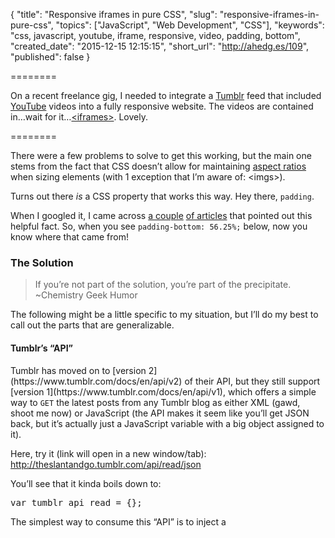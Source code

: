 {
  "title": "Responsive iframes in pure CSS",
  "slug": "responsive-iframes-in-pure-css",
  "topics": ["JavaScript", "Web Development", "CSS"],
  "keywords": "css, javascript, youtube, iframe, responsive, video, padding, bottom",
  "created_date": "2015-12-15 12:15:15",
  "short_url": "http://ahedg.es/109",
  "published": false
}

========

On a recent freelance gig, I needed to integrate a [Tumblr](http://tumblr.com) feed that included [YouTube](http://youtube.com) videos into a fully responsive website. The videos are contained in&#8230;wait for it&#8230;[&lt;iframes&gt;](https://developer.mozilla.org/en-US/docs/Web/HTML/Element/iframe). Lovely.

========

There were a few problems to solve to get this working, but the main one stems from the fact that CSS doesn’t allow for maintaining [aspect ratios](http://andrew.hedges.name/experiments/aspect_ratio/) when sizing elements (with 1 exception that I’m aware of: &lt;imgs&gt;).

Turns out there _is_ a CSS property that works this way. Hey there, `padding`.

When I <span class="tooltip" title="Yep, using it as a verb, at the risk of diluting their trademark. Sucks to be ubiquitous.">googled</span> it, I came across [a couple](http://www.goldenapplewebdesign.com/responsive-aspect-ratios-with-pure-css/) [of articles](http://www.sitepoint.com/maintain-image-aspect-ratios-responsive-web-design/) that pointed out this helpful fact. So, when you see <code>padding-bottom: 56.25%;</code> below, now you know where that came from!</p>
<h3>The Solution</h3>
<blockquote>If you’re not part of the solution, you’re part of the precipitate.<br>~Chemistry Geek Humor</blockquote>
<p>The following might be a little specific to my situation, but I’ll do my best to call out the parts that are generalizable.</p>
<h4>Tumblr’s &#8220;API&#8221;</h4>
<p>Tumblr has moved on to [version 2](https://www.tumblr.com/docs/en/api/v2) of their API, but they still support [version 1](https://www.tumblr.com/docs/en/api/v1), which offers a simple way to <code>GET</code> the latest posts from any Tumblr blog as either XML (gawd, shoot me now) or JavaScript (the API makes it seem like you’ll get JSON back, but it’s actually just a JavaScript variable with a big object assigned to it).</p>
<p>Here, try it (link will open in a new window/tab): <a target="_blank" href="http://theslantandgo.tumblr.com/api/read/json">http://theslantandgo.tumblr.com/api/read/json</a></p>
<p>You’ll see that it kinda boils down to:</p>
<pre class="sh_javascript sh_sourceCode">var tumblr_api_read = {};
</pre>
<p>The simplest way to consume this &#8220;API&#8221; is to inject a <code><script></code> tag into your page with your Tumblr API URL as the value for the <code>src</code> attribute. [jQuery](http://jquery.com/) offers a super simple way to do this: <code>[$.getScript](https://api.jquery.com/jquery.getscript/)</code>. It even handles assigning an <code>onload</code> event to the script so your callback function will fire after the script is all ready to go. Nice one, jQuery!</p>
<p>So, fine, you get this big JavaScript object from Tumblr and it’s got different kinds of posts and stuff, including video. Now, there are at least a couple types of video posts, but the ones I’m concerned with here are YouTube videos. Why? Because they’re delivered in <iframes> and <iframes> suck in so many ways, but I understand why they use them sandboxing security blah blah blah.</p>
<p>Here’s an example of one of these YouTube video posts, represented as JavaScript data (from <a target="_blank" href="http://awesomecatvideos.tumblr.com/post/133472224280/laughingsquid-cats-manage-to-outwit-the-tight">awesomecatvideos.tumblr.com</a>):</p>
<pre class="sh_javascript sh_sourceCode">{
  "id": "133472224280",
  "url": "http://awesomecatvideos.tumblr.com/post/133472224280",
  "url-with-slug": "http://awesomecatvideos.tumblr.com/post/133472224280/laughingsquid-cats-manage-to-outwit-the-tight",
  "type": "video",
  "date-gmt": "2015-11-18 17:00:19 GMT",
  "date": "Wed, 18 Nov 2015 12:00:19",
  "bookmarklet": 0,
  "mobile": 0,
  "feed-item": "",
  "from-feed-id": 0,
  "unix-timestamp": 1447866019,
  "format": "html",
  "reblog-key": "fpweTEr7",
  "slug": "laughingsquid-cats-manage-to-outwit-the-tight",
  "video-caption": "<p><a class=\"tumblr_blog\" href=\"http://laughingsquid.tumblr.com/post/133406638014\">laughingsquid</a>:</p>\n<blockquote>\n<p><a href=\"http://laughingsquid.com/cats-manage-to-outwit-the-tight-security-at-the-g20-summit-in-turkey-and-show-up-on-camera/\">Cats Manage to Outwit the Tight Security at the G20 Summit in Turkey and Show Up On-Camera</a></p>\n</blockquote>",
  "video-source": "<iframe width=\"540\" height=\"304\"  id=\"youtube_iframe\" src=\"https://www.youtube.com/embed/1lnNX6dND5k?feature=oembed&enablejsapi=1&origin=https://safe.txmblr.com&wmode=opaque\" frameborder=\"0\" allowfullscreen></iframe>",
  "video-player": "<iframe width=\"400\" height=\"225\"  id=\"youtube_iframe\" src=\"https://www.youtube.com/embed/1lnNX6dND5k?feature=oembed&enablejsapi=1&origin=http://safe.txmblr.com&wmode=opaque\" frameborder=\"0\" allowfullscreen></iframe>",
  "video-player-500": "<iframe width=\"500\" height=\"281\"  id=\"youtube_iframe\" src=\"https://www.youtube.com/embed/1lnNX6dND5k?feature=oembed&enablejsapi=1&origin=http://safe.txmblr.com&wmode=opaque\" frameborder=\"0\" allowfullscreen></iframe>",
  "video-player-250": "<iframe width=\"250\" height=\"141\"  id=\"youtube_iframe\" src=\"https://www.youtube.com/embed/1lnNX6dND5k?feature=oembed&enablejsapi=1&origin=http://safe.txmblr.com&wmode=opaque\" frameborder=\"0\" allowfullscreen></iframe>"
}</pre>
<h4>A bit of JavaScript</h4>
<p>Tumblr is nice enough to give us this <code>video-player</code> property that we can just dump into our page to get the video to play. That’s cool. The part that’s not as cool is that it has attributes on it for width and height and those don’t allow you to override them with simple CSS. So, yeah, JavaScript string manipulation to the rescue. Meh.</p>
<pre class="sh_javascript sh_sourceCode">// grab the post we want (this is just an example)
var post = tumblr_api_read.posts[0];

// remove the width and height attrs (note the use of double and single quotes)
var video = post['video-player'].replace("width='400' height='225'", '');

// wrap the iframe in a div so we can do our cool css trick
var html = '<div class="iframe-container">' + video + '</div>';

// insert the resulting html (again, just an example)
document.body.insertAdjacentHTML('beforeend', html);</pre>
<p>OK, now we have a wrapped <iframe> on our page stripped of its width and height attributes. Looks like crap, right? Hmm, maybe I should have started with the CSS.</p>
<p>Just want to make sure you noticed the part where we wrapped the <iframe> in a container element. See that? That’s what makes this whole blog post possible. No, really.</p>
<div class="photo-right">
	<p>
		<img src="/blog/assets/imgs/hey-everybody-pay-attention-to-me.jpg" alt=""><br>
		This is me doing my best to call out<br>
		the parts that are generalizable.
	</p>
</div>
<h4>The generalizable part</h4>
<p>According to the [CSS spec](http://www.w3.org/TR/CSS2/box.html#padding-properties), a box’s <code>padding</code>, when specified as a percentage, is calculated as a percentage of the box’s width. What that means in practical terms is you can make an element’s height change based on its width. Wicked!</p>
<p>From the <em>Sturm und Drang</em> above, you know we have HTML on our page of (roughly) the following format:</p>
<pre class="sh_html sh_sourceCode"><div class="iframe-container">
  <iframe>...</iframe>
</div>
</pre>
<p>This is where it gets good.</p>
<p>What we’re going for here is to have the video be the full width of its container (column, page, whatever that is) while maintaining the correct aspect ratio as we resize it.</p>
<p>The CSS (drum roll please)&#8230;.</p>
<div style="float: right;margin: 0 0 1em 1em;background: white;width: 33%;font-style: italic;">
	You might be wondering where the value 56.25% comes from. Turns out that’s the equivalent of a 16:9 aspect ratio, which is what HD video uses. If you wanted, say, 4:3 you would use 75%. If you wanted 2:1, you’d use 50%. See how that works?
</div>
<pre class="sh_css sh_sourceCode">.iframe-container {
  height: 0;
  padding-bottom: 56.25%;
  position: relative;
  width: 100%;
}

.iframe-container iframe {
  height: 100%;
  position: absolute;
  right: 0;
  top: 0;
  width: 100%;
}
</pre>
<p>So, because padding is calculated based on the element’s width, if—for example—the container is 1600 pixels wide, the bottom padding (which is added to the height of 0) will be 900 pixels (1600 × 0.5625). If the container resizes to 320 pixels wide, the bottom padding will be 180 pixels (320 × 0.5625). Beautiful!</p>
<p>The last bit of fairy dust is to use absolute positioning to pull the content back into view over the top of the padding. That’s why we gave <code>.iframe-container</code> relative positioning. You know, because an absolute positioned element is positioned relative to it’s nearest positioned parent. Obviously.</p>
<h4>Until next time&#8230;.</h4>
<p>So, yeah, that’s basically it. The cool part is the CSS. The rest is specific to my need to pull in content from Tumblr. I hope this was helpful!</p>
